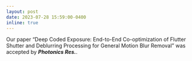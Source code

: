 ```yaml
---
layout: post
date: 2023-07-28 15:59:00-0400
inline: true
---
```


Our paper “Deep Coded Exposure: End-to-End Co-optimization of Flutter Shutter and Deblurring Processing for General Motion Blur Removal” was accepted by ***Photonics Res.***.